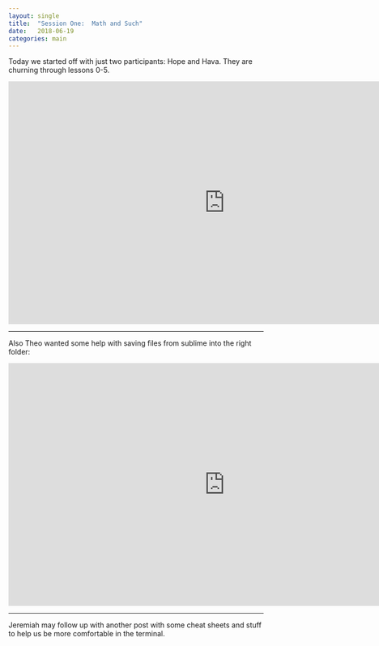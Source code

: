 ```yaml
---
layout: single
title:  "Session One:  Math and Such"
date:   2018-06-19
categories: main
---
```


Today we started off with just two participants:  Hope and Hava.  They are churning through lessons 0-5.


<iframe width="854" height="480" src="https://www.youtube.com/embed/4vIE3GCPNs4" frameborder="0" allow="autoplay; encrypted-media" allowfullscreen></iframe>

---

Also Theo wanted some help with saving files from sublime into the right folder:


<iframe width="854" height="480" src="https://www.youtube.com/embed/Q4AZAZq3-QQ" frameborder="0" allow="autoplay; encrypted-media" allowfullscreen></iframe>

---

Jeremiah may follow up with another post with some cheat sheets and stuff to help us be more comfortable in the terminal.
